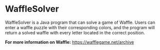 # WaffleSolver
WaffleSolver is a Java program that can solve a game of Waffle. Users can enter a waffle puzzle
with their corresponding colors, and the program will return a solved waffle with every letter 
located in the correct position.

**For more information on Waffle:** https://wafflegame.net/archive


